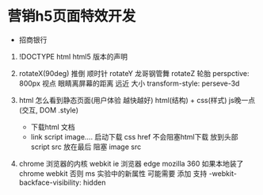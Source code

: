 # 营销h5页面特效开发
- 招商银行

1. !DOCTYPE html
    html5 版本的声明

2. rotateX(90deg)  推倒   顺时针
    rotateY  龙哥钢管舞
    rotateZ  轮胎
    perspctive: 800px  视点 眼睛离屏幕的距离 远近  大小
    transform-style: perseve-3d

3. html  怎么看到静态页面(用户体验 越快越好)
    html(结构) + css(样式)  js晚一点  (交互,  DOM  .style)
    - 下载html 文档
    - link  script image....
        启动下载 css  href  不会阻塞html下载   放到头部
        script  src   放在最后     阻塞
        image  src

4. chrome  浏览器的内核  webkit
    ie 浏览器  edge
    mozilla
    360  如果本地装了chrome webkit
    否则 ms
    实验中的新属性  可能需要  添加  支持
    -webkit-backface-visibility: hidden
